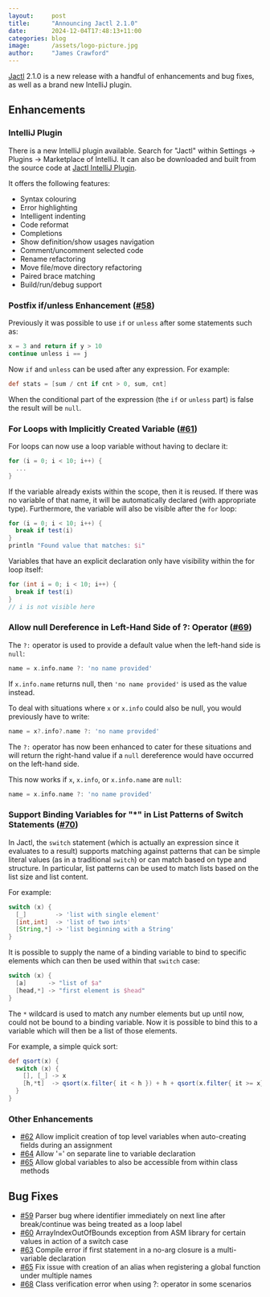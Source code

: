 ```yaml
---
layout:     post
title:      "Announcing Jactl 2.1.0"
date:       2024-12-04T17:48:13+11:00
categories: blog
image:      /assets/logo-picture.jpg
author:     "James Crawford"
---
```


[Jactl](https://jactl.io) 2.1.0 is a new release with a handful of enhancements and bug fixes, as well as a brand new
IntelliJ plugin.

## Enhancements

### IntelliJ Plugin

There is a new IntelliJ plugin available.
Search for "Jactl" within Settings -> Plugins -> Marketplace of IntelliJ.
It can also be downloaded and built from the source code at [Jactl IntelliJ Plugin](https://github.com/jaccomoc/jactl-intellij-plugin).

It offers the following features:

* Syntax colouring
* Error highlighting
* Intelligent indenting
* Code reformat
* Completions
* Show definition/show usages navigation
* Comment/uncomment selected code
* Rename refactoring
* Move file/move directory refactoring
* Paired brace matching
* Build/run/debug support

### Postfix if/unless Enhancement ([#58](https://github.com/jaccomoc/jactl/issues/58))

Previously it was possible to use `if` or `unless` after some statements such as:
```groovy
x = 3 and return if y > 10
continue unless i == j
```

Now `if` and `unless` can be used after any expression.
For example:
```groovy
def stats = [sum / cnt if cnt > 0, sum, cnt] 
```

When the conditional part of the expression (the `if` or `unless` part) is false the result will be `null`.

### For Loops with Implicitly Created Variable ([#61](https://github.com/jaccomoc/jactl/issues/61))

For loops can now use a loop variable without having to declare it:
```groovy
for (i = 0; i < 10; i++) {
  ...
}
```

If the variable already exists within the scope, then it is reused.
If there was no variable of that name, it will be automatically declared (with appropriate type).
Furthermore, the variable will also be visible after the `for` loop:
```groovy
for (i = 0; i < 10; i++) {
  break if test(i)
}
println "Found value that matches: $i"
```

Variables that have an explicit declaration only have visibility within the for loop itself:
```groovy
for (int i = 0; i < 10; i++) {
  break if test(i)
}
// i is not visible here
```

### Allow null Dereference in Left-Hand Side of ?: Operator ([#69](https://github.com/jaccomoc/jactl/issues/69))

The `?:` operator is used to provide a default value when the left-hand side is `null`:
```groovy
name = x.info.name ?: 'no name provided'
```
If `x.info.name` returns null, then `'no name provided'` is used as the value instead.

To deal with situations where `x` or `x.info` could also be null, you would previously have to write:
```groovy
name = x?.info?.name ?: 'no name provided'
```

The `?:` operator has now been enhanced to cater for these situations and will return the right-hand value if
a `null` dereference would have occurred on the left-hand side.

This now works if `x`, `x.info`, or `x.info.name` are `null`:
```groovy
name = x.info.name ?: 'no name provided'
```

### Support Binding Variables for "*" in List Patterns of Switch Statements ([#70](https://github.com/jaccomoc/jactl/issues/70))

In Jactl, the `switch` statement (which is actually an expression since it evaluates to a result) supports matching
against patterns that can be simple literal values (as in a traditional `switch`) or can match based on type and
structure.
In particular, list patterns can be used to match lists based on the list size and list content.

For example:
```groovy
switch (x) {
  [_]        -> 'list with single element'
  [int,int]  -> 'list of two ints'
  [String,*] -> 'list beginning with a String'
}
```

It is possible to supply the name of a binding variable to bind to specific elements which can then be used
within that `switch` case:
```groovy
switch (x) {
  [a]      -> "list of $a"
  [head,*] -> "first element is $head"
}
```

The `*` wildcard is used to match any number elements but up until now, could not be bound to a binding variable.
Now it is possible to bind this to a variable which will then be a list of those elements.

For example, a simple quick sort:
```groovy
def qsort(x) {
  switch (x) {
    [], [_] -> x
    [h,*t]  -> qsort(x.filter{ it < h }) + h + qsort(x.filter{ it >= x})
  }
}
```

### Other Enhancements

* [#62](https://github.com/jaccomoc/jactl/issues/62) Allow implicit creation of top level variables when auto-creating fields during an assignment
* [#64](https://github.com/jaccomoc/jactl/issues/64) Allow '=' on separate line to variable declaration
* [#65](https://github.com/jaccomoc/jactl/issues/65) Allow global variables to also be accessible from within class methods

## Bug Fixes

* [#59](https://github.com/jaccomoc/jactl/issues/59) Parser bug where identifier immediately on next line after break/continue was being treated as a loop label
* [#60](https://github.com/jaccomoc/jactl/issues/60) ArrayIndexOutOfBounds exception from ASM library for certain values in action of a switch case
* [#63](https://github.com/jaccomoc/jactl/issues/63) Compile error if first statement in a no-arg closure is a multi-variable declaration
* [#65](https://github.com/jaccomoc/jactl/issues/65) Fix issue with creation of an alias when registering a global function under multiple names
* [#68](https://github.com/jaccomoc/jactl/issues/68) Class verification error when using ?: operator in some scenarios
